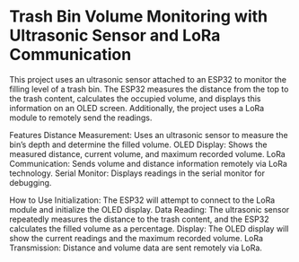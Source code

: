 # Trash Bin Volume Monitoring with Ultrasonic Sensor and LoRa Communication
This project uses an ultrasonic sensor attached to an ESP32 to monitor the filling level of a trash bin. The ESP32 measures the distance from the top to the trash content, calculates the occupied volume, and displays this information on an OLED screen. Additionally, the project uses a LoRa module to remotely send the readings.

Features
Distance Measurement: Uses an ultrasonic sensor to measure the bin’s depth and determine the filled volume.
OLED Display: Shows the measured distance, current volume, and maximum recorded volume.
LoRa Communication: Sends volume and distance information remotely via LoRa technology.
Serial Monitor: Displays readings in the serial monitor for debugging.

How to Use
Initialization: The ESP32 will attempt to connect to the LoRa module and initialize the OLED display.
Data Reading: The ultrasonic sensor repeatedly measures the distance to the trash content, and the ESP32 calculates the filled volume as a percentage.
Display: The OLED display will show the current readings and the maximum recorded volume.
LoRa Transmission: Distance and volume data are sent remotely via LoRa.

